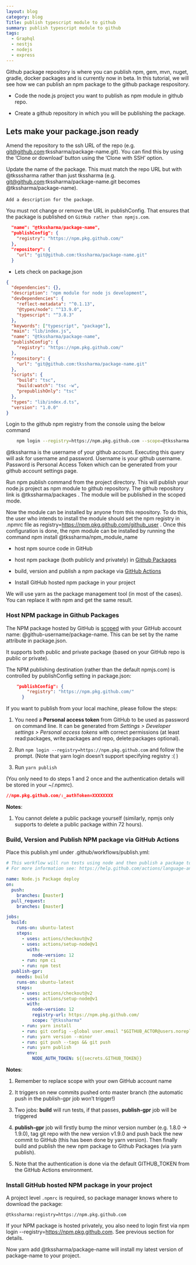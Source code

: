 ```yaml
---
layout: blog
category: blog
Title: publish typescript module to github
summary: publish typescript module to github
tags:
  - Graphql
  - nestjs
  - nodejs
  - express
---
```


Github package repository is where you can publish npm, gem, mvn, nuget, gradle, docker packages and is currently now in beta. In this tutorial, we will see how we can publish an npm package to the github package respository.

- Code the node.js project you want to publish as npm module in github repo.

- Create a github repository in which you will be publishing the package.

## Lets make your package.json ready

Amend the repository to the ssh URL of the repo (e.g. git@github.com:tkssharma/package-name.git). You can find this by using the ‘Clone or download’ button using the ‘Clone with SSH’ option.

Update the name of the package. This must match the repo URL but with @tksssharma rather than just tkssharma (e.g. git@github.com:tkssharma/package-name.git becomes @tkssharma/package-name).

`Add a description for the package`.

You must not change or remove the URL in publishConfig. That ensures that the package is published on `GitHub rather than npmjs.com`.

```json
  "name": "@tkssharma/package-name",
  "publishConfig": {
    "registry": "https://npm.pkg.github.com/"
  },
  "repository": {
    "url": "git@github.com:tkssharma/package-name.git"
  }
```

- Lets check on package.json

```json
{
  "dependencies": {},
  "description": "npm module for node js development",
  "devDependencies": {
    "reflect-metadata": "^0.1.13",
    "@types/node": "^13.9.0",
    "typescript": "^3.8.3"
  },
  "keywords": ["typescript", "package"],
  "main": "lib/index.js",
  "name": "@tkssharma/package-name",
  "publishConfig": {
    "registry": "https://npm.pkg.github.com/"
  },
  "repository": {
    "url": "git@github.com:tkssharma/package-name.git"
  },
  "scripts": {
    "build": "tsc",
    "build:watch": "tsc -w",
    "prepublishOnly": "tsc"
  },
  "types": "lib/index.d.ts",
  "version": "1.0.0"
}
```

Login to the github npm registry from the console using the below command

```bash
    npm login --registry=https://npm.pkg.github.com --scope=@tkssharma
```

@tkssharma is the username of your github account.
Executing this query will ask for username and password. Username is your github username. Password is Personal Access Token which can be generated from your github account settings page.

Run npm publish command from the project directory. This will publish your node.js project as npm module to github repository. The github repository link is @tkssharma/packages . The module will be published in the scoped mode.

Now the module can be installed by anyone from this repository. To do this, the user who intends to install the module should set the npm registry in .npmrc file as registry=https://npm.pkg.github.com/github_user . Once this configuration is done, the npm module can be installed by running the command npm install @tkssharma/npm_module_name

- host npm source code in GitHub

- host npm package (both publicly and privately) in [Github Packages](https://github.com/features/packages)

- build, version and publish a npm package via [GitHub Actions](https://github.com/features/actions)

- Install GitHub hosted npm package in your project

We will use yarn as the package management tool (in most of the cases). You can replace it with npm and get the same result.

### Host NPM package in Github Packages

The NPM package hosted by GitHub is [scoped](https://docs.npmjs.com/about-scopes) with your GitHub account name: @github-username/package-name. This can be set by the name attribute in package.json.

It supports both public and private package (based on your GitHub repo is public or private).

The NPM publishing destination (rather than the default npmjs.com) is controlled by publishConfig setting in package.json:

```json
    "publishConfig": {
        "registry": "https://npm.pkg.github.com/"
      }
```

If you want to publish from your local machine, please follow the steps:

1. You need a **Personal access token** from GitHub to be used as password on command line. It can be generated from _Settings > Developer settings > Personal access tokens_ with correct permissions (at least read:packages, write:packages and repo, delete:packages optional).

1. Run `npm login --registry=https://npm.pkg.github.com` and follow the prompt. (Note that yarn login doesn’t support specifying registry :( )

1. Run `yarn publish`

(You only need to do steps 1 and 2 once and the authentication details will be stored in your ~/.npmrc).

```json
//npm.pkg.github.com/:_authToken=XXXXXXXX
```

**Notes**:

1. You cannot delete a public package yourself (similarly, npmjs only supports to delete a public package within 72 hours).

### Build, Version and Publish NPM package via GitHub Actions

Place this publish.yml under .github/workflows/publish.yml:

```yaml
# This workflow will run tests using node and then publish a package to GitHub Packages when a release is created
# For more information see: https://help.github.com/actions/language-and-framework-guides/publishing-nodejs-packages

name: Node.js Package deploy
on:
  push:
    branches: [master]
  pull_request:
    branches: [master]

jobs:
  build:
    runs-on: ubuntu-latest
    steps:
      - uses: actions/checkout@v2
      - uses: actions/setup-node@v1
        with:
          node-version: 12
      - run: npm ci
      - run: npm test
  publish-gpr:
    needs: build
    runs-on: ubuntu-latest
    steps:
      - uses: actions/checkout@v2
      - uses: actions/setup-node@v1
        with:
          node-version: 12
          registry-url: https://npm.pkg.github.com/
          scope: "@tkssharma"
      - run: yarn install
      - run: git config --global user.email "$GITHUB_ACTOR@users.noreply.github.com" && git config --global user.name "$GITHUB_ACTOR"
      - run: yarn version --minor
      - run: git push --tags && git push
      - run: yarn publish
        env:
          NODE_AUTH_TOKEN: ${{secrets.GITHUB_TOKEN}}
```

**Notes**:

1. Remember to replace scope with your own GitHub account name

1. It triggers on new commits pushed onto master branch (the automatic push in the publish-gpr job won’t trigger!)

1. Two jobs: **build** will run tests, if that passes, **publish-gpr** job will be triggered

1. **publish-gpr** job will firstly bump the minor version number (e.g. 1.8.0 -> 1.9.0), tag git repo with the new version v1.9.0 and push back the new commit to GitHub (this has been done by yarn version). Then finally build and publish the new npm package to Github Packages (via yarn publish).

1. Note that the authentication is done via the default GITHUB_TOKEN from the GitHub Actions environment.

### Install GitHub hosted NPM package in your project

A project level `.npmrc` is required, so package manager knows where to download the package:

    @tkssharma:registry=https://npm.pkg.github.com

If your NPM package is hosted privately, you also need to login first via npm login --registry=https://npm.pkg.github.com. See previous section for details.

Now yarn add @tkssharma/package-name will install my latest version of package-name to your project.
